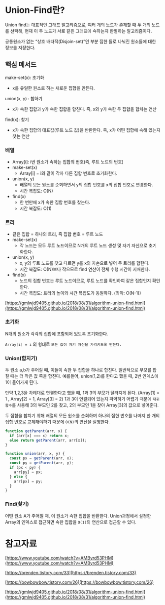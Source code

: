 # Union-Find란?

Union find는 대표적인 그래프 알고리즘으로, 여러 개의 노드가 존재할 때 두 개의 노드를 선택해, 현재 이 두 노드가 서로 같은 그래프에 속하는지 판별하는 알고리즘이다.

공통원소가 없는 “상호 배타적(Disjoin-set)”인 부분 집한 들로 나눠진 원소들에 대한 정보를 저장한다.

## 핵심 메서드

make-set(x): 초기화

- x를 유일한 원소로 하는 새로운 집합을 만든다.

union(x, y) : 합하기

- x가 속한 집합과 y가 속한 집합을 합친다. 즉, x와 y가 속한 두 집합을 합치는 연산

find(x): 찾기

- x가 속한 집합의 대표값(루트 노드 값)을 반환한다. 즉, x가 어떤 집합에 속해 있는지 찾는 연산

### 배열

- Array[i]: i번 원소가 속하는 집합의 번호(즉, 루트 노드의 번호)
- make-set(x)
  - Array[i] = i와 같이 각자 다른 집합 번호로 초기화한다.
- union(x, y)
  - 배열의 모든 원소를 순회하면서 y의 집합 번호를 x의 집합 번호로 변경한다.
  - 시간 복잡도: O(N)
- find(x)
  - 한 번만에 x가 속한 집합 번호를 찾는다.
  - 시간 복잡도: O(1)

### 트리

- 같은 집합 = 하나의 트리, 즉 집합 번호 = 루트 노드
- make-set(x)
  - 각 노드는 모두 루트 노드이므로 N개의 루트 노드 생성 및 자기 자신으로 초기화한다.
- union(x, y)
  - x, y의 루트 노드를 찾고 다르면 y를 x의 자손으로 넣어 두 트리를 합한다.
  - 시간 복잡도: O(N)보다 작으므로 find 연산이 전체 수행 시간이 지배한다.
- find(x)
  - 노드의 집합 번호는 루트 노드이므로, 루트 노드를 확인하여 같은 집합인지 확인한다.
  - 시간 복잡도: 트리의 높이와 시간 복잡도가 동일하다. (최악: O(N-1))

[https://gmlwjd9405.github.io/2018/08/31/algorithm-union-find.html](https://gmlwjd9405.github.io/2018/08/31/algorithm-union-find.html)

### 초기화

N개의 원소가 각각의 집합에 포함되어 있도록 초기화한다.

`Array[i] = i` 의 형태로 `모든 값이 자기 자신을 가리키도록 만든다.`

### Union(합치기)

두 원소 a,b가 주어질 때, 이들이 속한 두 집합을 하나로 합친다. 일반적으로 부모를 합칠 때는 더 작은 값 쪽을 합친다. 예를들어, union(1,2)를 한다고 했을 때, 2번 인덱스에 1이 들어가게 된다.

만약 1,2,3을 차례대로 연결한다고 했을 때, 1과 3의 부모가 달라지게 된다. (Array[1] = 1 , Array[2] = 1, Array[3] = 2) 1과 3이 연결되어 있는지 파악하기 어렵기 때문에 `재귀함수`를 사용해 3의 부모인 2를 찾고, 2의 부모인 1을 찾아 Array[3]의 값으로 넣어준다.

두 집합을 합치기 위해 배열의 모든 원소를 순회하며 하나의 집한 번호를 나머지 한 개의 집합 번호로 교체해야하기 때문에 `O(N)`의 연산을 실행한다.

```jsx
function getParent(arr, x) {
  if (arr[x] === x) return x;
  else return getParent(arr, arr[x]);
}

function union(arr, x, y) {
  const px = getParent(arr, x);
  const py = getParent(arr, y);
  if (px < py) {
    arr[py] = px;
  } else {
    arr[px] = py;
  }
}
```

### Find(찾기)

어떤 원소 A가 주어질 때, 이 원소가 속한 집합을 반환한다. Union과정에서 설정한 Array의 인덱스로 접근하면 속한 집합을 `O(1)`의 연산으로 접근할 수 있다.

# 참고자료

[https://www.youtube.com/watch?v=AMByrd53PHM](https://www.youtube.com/watch?v=AMByrd53PHM)

[https://brenden.tistory.com/33](https://brenden.tistory.com/33)

[https://bowbowbow.tistory.com/26](https://bowbowbow.tistory.com/26)

[https://gmlwjd9405.github.io/2018/08/31/algorithm-union-find.html](https://gmlwjd9405.github.io/2018/08/31/algorithm-union-find.html)
